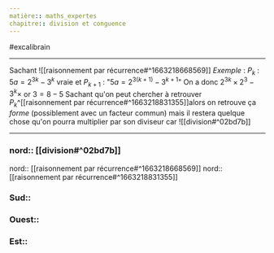 ```yaml
---
matière:: maths_expertes
chapitre:: division et conguence
---
```

#excalibrain 
___
Sachant ![[raisonnement par récurrence#^1663218668569]]
*Exemple* : $P_k$ : $5a=2^{3k}-3^k$ vraie et $P_{k+1}$ : "$5a=2^{3(k+1)}-3^{k+1}$"
	On a donc $2^{3k}\times 2^{3}-3^{k}\times$ or $3=8-5$
Sachant qu'on peut chercher à retrouver $P_k$^[[raisonnement par récurrence#^1663218831355]]alors on retrouve ça *forme* (possiblement avec un facteur commun) mais il restera quelque chose qu'on pourra multiplier par son diviseur car ![[division#^02bd7b]]

---
### nord:: [[division#^02bd7b]]
nord:: [[raisonnement par récurrence#^1663218668569]]
nord:: [[raisonnement par récurrence#^1663218831355]]
### Sud:: 
### Ouest:: 
### Est:: 